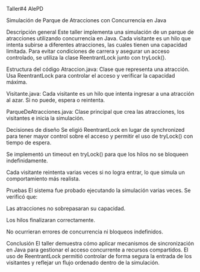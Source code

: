 Taller#4 AlePD

Simulación de Parque de Atracciones con Concurrencia en Java

Descripción general
Este taller implementa una simulación de un parque de atracciones utilizando concurrencia en Java. Cada visitante es un hilo que intenta subirse a diferentes atracciones, las cuales tienen una capacidad limitada. Para evitar condiciones de carrera y asegurar un acceso controlado, se utiliza la clase ReentrantLock junto con tryLock().

Estructura del código
Atraccion.java: Clase que representa una atracción. Usa ReentrantLock para controlar el acceso y verificar la capacidad máxima.

Visitante.java: Cada visitante es un hilo que intenta ingresar a una atracción al azar. Si no puede, espera o reintenta.

ParqueDeAtracciones.java: Clase principal que crea las atracciones, los visitantes e inicia la simulación.

Decisiones de diseño
Se eligió ReentrantLock en lugar de synchronized para tener mayor control sobre el acceso y permitir el uso de tryLock() con tiempo de espera.

Se implementó un timeout en tryLock() para que los hilos no se bloqueen indefinidamente.

Cada visitante reintenta varias veces si no logra entrar, lo que simula un comportamiento más realista.

Pruebas
El sistema fue probado ejecutando la simulación varias veces. Se verificó que:

Las atracciones no sobrepasaran su capacidad.

Los hilos finalizaran correctamente.

No ocurrieran errores de concurrencia ni bloqueos indefinidos.

Conclusión
El taller demuestra cómo aplicar mecanismos de sincronización en Java para gestionar el acceso concurrente a recursos compartidos. El uso de ReentrantLock permitió controlar de forma segura la entrada de los visitantes y reflejar un flujo ordenado dentro de la simulación.
